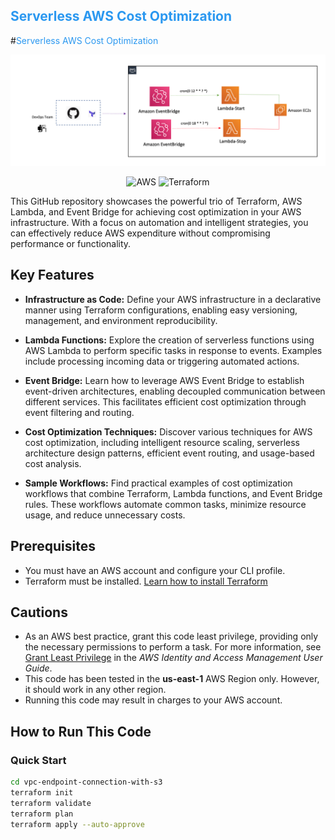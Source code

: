 <h2><span style="color: #2B98F0;">Serverless AWS Cost Optimization</span></h2>
#<span style="color: #2B98F0;">Serverless AWS Cost Optimization</span>



 ![Gateway](https://github.com/ValAug/Serverless_AWS_Cost_Optimization/blob/main/Diagram_Picture/cron-job.png)


<p align="center">
  <img src="https://img.shields.io/badge/-AWS-000000?style=flat&logo=Amazon%20AWS&logoColor=FF9900" alt="AWS">
  <img src="https://img.shields.io/badge/-Terraform-000000?style=flat&logo=Terraform" alt="Terraform">
</p>

This GitHub repository showcases the powerful trio of Terraform, AWS Lambda, and Event Bridge for achieving cost optimization in your AWS infrastructure. With a focus on automation and intelligent strategies, you can effectively reduce AWS expenditure without compromising performance or functionality.

## Key Features

- **Infrastructure as Code:** Define your AWS infrastructure in a declarative manner using Terraform configurations, enabling easy versioning, management, and environment reproducibility.

- **Lambda Functions:** Explore the creation of serverless functions using AWS Lambda to perform specific tasks in response to events. Examples include processing incoming data or triggering automated actions.

- **Event Bridge:** Learn how to leverage AWS Event Bridge to establish event-driven architectures, enabling decoupled communication between different services. This facilitates efficient cost optimization through event filtering and routing.

- **Cost Optimization Techniques:** Discover various techniques for AWS cost optimization, including intelligent resource scaling, serverless architecture design patterns, efficient event routing, and usage-based cost analysis.

- **Sample Workflows:** Find practical examples of cost optimization workflows that combine Terraform, Lambda functions, and Event Bridge rules. These workflows automate common tasks, minimize resource usage, and reduce unnecessary costs.

## Prerequisites

- You must have an AWS account and configure your CLI profile.
- Terraform must be installed. [Learn how to install Terraform](https://learn.hashicorp.com/tutorials/terraform/install-cli)

## Cautions

- As an AWS best practice, grant this code least privilege, providing only the necessary permissions to perform a task. For more information, see [Grant Least Privilege](https://docs.aws.amazon.com/IAM/latest/UserGuide/best-practices.html#grant-least-privilege) in the *AWS Identity and Access Management User Guide*.
- This code has been tested in the __us-east-1__ AWS Region only. However, it should work in any other region.
- Running this code may result in charges to your AWS account.

## How to Run This Code

### Quick Start

```bash
cd vpc-endpoint-connection-with-s3
terraform init
terraform validate
terraform plan
terraform apply --auto-approve
